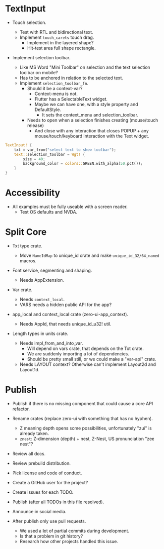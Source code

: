 # TextInput

* Touch selection.
    - Test with RTL and bidirectional text.
    - Implement `touch_carets` touch drag.
        - Implement in the layered shape?
        - Hit-test area full shape rectangle.

* Implement selection toolbar.
    - Like MS Word "Mini Toolbar" on selection and the text selection toolbar on mobile?
    - Has to be anchored in relation to the selected text.
    - Implement `selection_toolbar_fn`.
        - Should it be a context-var?
            - Context-menu is not.
            - Flutter has a SelectableText widget.
            - Maybe we can have one, with a style property and DefaultStyle.
                - It sets the context_menu and selection_toolbar.
        - Needs to open when a selection finishes creating (mouse/touch release)
            - And close with any interaction that closes POPUP + any mouse/touch/keyboard interaction with the Text widget.
```rust
TextInput! {
    txt = var_from("select text to show toolbar");
    text::selection_toolbar = Wgt! {
        size = 40;
        background_color = colors::GREEN.with_alpha(50.pct());
    }
}
```

# Accessibility

* All examples must be fully useable with a screen reader.
    - Test OS defaults and NVDA.

# Split Core

* Txt type crate.
    - Move `NameIdMap` to unique_id crate and make `unique_id_32/64_named` macros.

* Font service, segmenting and shaping.
    - Needs AppExtension.

* Var crate.
    - Needs `context_local`.
    - VARS needs a hidden public API for the app?

* app_local and context_local crate (zero-ui-app_context).
    - Needs AppId, that needs unique_id_u32! util.

* Length types in units crate.
    - Needs impl_from_and_into_var.
        - Will depend on vars crate, that depends on the Txt crate.
        - We are suddenly importing a lot of dependencies.
        - Should be pretty small still, or we could make a "var-api" crate.
    - Needs LAYOUT context? Otherwise can't implement Layout2d and Layout1d.

# Publish

* Publish if there is no missing component that could cause a core API refactor.

* Rename crates (replace zero-ui with something that has no hyphen). 
    - Z meaning depth opens some possibilities, unfortunately "zui" is already taken.
    - `znest`: Z-dimension (depth) + nest, Z-Nest, US pronunciation "zee nest"? 

* Review all docs.
* Review prebuild distribution.
* Pick license and code of conduct.
* Create a GitHub user for the project?
* Create issues for each TODO.

* Publish (after all TODOs in this file resolved).
* Announce in social media.

* After publish only use pull requests.
    - We used a lot of partial commits during development.
    - Is that a problem in git history?
    - Research how other projects handled this issue.